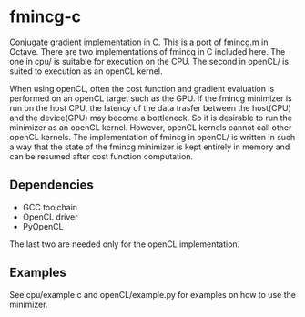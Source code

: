 fmincg-c
========

Conjugate gradient implementation in C. This is a port of fmincg.m in Octave. There are two implementations of fmincg in C included here.
The one in cpu/ is suitable for execution on the CPU. The second in openCL/ is suited to execution as an openCL kernel. 

When using openCL, often the cost function and gradient evaluation is performed on an openCL target such as the GPU. If the fmincg minimizer is run on the host CPU,
the latency of the data trasfer between the host(CPU) and the device(GPU) may become a bottleneck. So it is desirable to run the minimizer as an openCL kernel. However, openCL kernels cannot call other openCL kernels.
The implementation of fmincg in openCL/ is written in such a way that the state of the fmincg minimizer is kept entirely in memory and can be resumed after cost function computation.

Dependencies
-------------

- GCC toolchain
- OpenCL driver
- PyOpenCL

The last two are needed only for the openCL implementation.

Examples
--------

See cpu/example.c and openCL/example.py for examples on how to use the minimizer.


